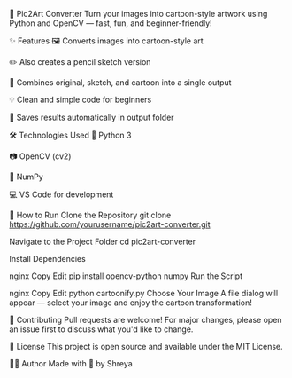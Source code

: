 🎨 Pic2Art Converter
Turn your images into cartoon-style artwork using Python and OpenCV — fast, fun, and beginner-friendly!

✨ Features
🖼️ Converts images into cartoon-style art

✏️ Also creates a pencil sketch version

🧾 Combines original, sketch, and cartoon into a single output

💡 Clean and simple code for beginners

📂 Saves results automatically in output folder

🛠️ Technologies Used
🐍 Python 3

📷 OpenCV (cv2)

🔢 NumPy

💻 VS Code for development

🚀 How to Run
Clone the Repository
git clone https://github.com/yourusername/pic2art-converter.git

Navigate to the Project Folder
cd pic2art-converter

Install Dependencies

nginx
Copy
Edit
pip install opencv-python numpy
Run the Script

nginx
Copy
Edit
python cartoonify.py
Choose Your Image
A file dialog will appear — select your image and enjoy the cartoon transformation!

🤝 Contributing
Pull requests are welcome! For major changes, please open an issue first to discuss what you'd like to change.

📄 License
This project is open source and available under the MIT License.

🙋‍♀️ Author
Made with 💙 by Shreya

